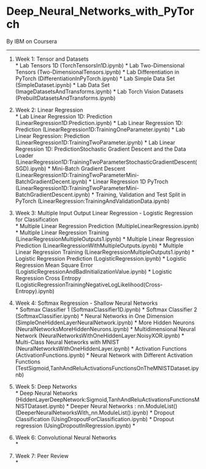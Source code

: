 # Deep_Neural_Networks_with_PyTorch

By IBM on Coursera

--------------------------------------------------------------------------------------------------------------------------------------------------------

1. Week 1: Tensor and Datasets </br>
                * Lab Tensors 1D (TorchTensorsIn1D.ipynb)
                * Lab Two-Dimensional Tensors (Two-DimensionalTensors.ipynb)
                * Lab Differentiation in PyTorch (DifferentiationInPyTorch.ipynb)
                * Lab Simple Data Set (SimpleDataset.ipynb)
                * Lab Data Set (ImageDatasetsAndTransforms.ipynb)
                * Lab Torch Vision Datasets (PrebuiltDatasetsAndTransforms.ipynb)

2. Week 2: Linear Regression </br>
                * Lab Linear Regression 1D: Prediction (LinearRegression1D:Prediction.ipynb)
                * Lab Linear Regression 1D: Prediction (LinearRegression1D:TrainingOneParameter.ipynb)
                * Lab Linear Regression: Prediction (LinearRegression1D:TrainingTwoParameter.ipynb)
                * Lab Linear Regression 1D: PredictionStochastic Gradient Descent and the Data Loader (LinearRegression1D:TrainingTwoParameterStochasticGradientDescent(SGD).ipynb)
                * Mini-Batch Gradient Descent (LinearRegression1D:TrainingTwoParameterMini-BatchGradientDecent.ipynb)
                * Linear Regression 1D PyTroch (LinearRegression1D:TrainingTwoParameterMini-BatchGradientDescent.ipynb)
                * Training, Validation and Test Split in PyTorch (LinearRegression:TrainingAndValidationData.ipynb)

3. Week 3: Multiple Input Output Linear Regression - Logistic Regression for Classification </br>
                * Multiple Linear Regression Prediction (MultipleLinearRegression.ipynb)
                * Multiple Linear Regression Training (LinearRegressionMultipleOutputs1.ipynb)
                * Multiple Linear Regression Prediction (LinearRegressionWithMultipleOutputs.ipynb)
                * Multiple Linear Regression Training (LinearRegressionMultipleOutputs1.ipynb)
                * Logistic Regression Prediction (LogisticRegression.ipynb)
                * Logistic Regression Mean Square Error (LogisticRegressionAndBadInitializationValue.ipynb)
                * Logistic Regression Cross Entropy (LogisticRegressionTrainingNegativeLogLikelihood(Cross-Entropy).ipynb)

4. Week 4: Softmax Regression - Shallow Neural Networks </br>
                * Softmax Classifier 1 (SoftmaxClassifier1D.ipynb)
                * Softmax Classifier 2 (SoftmaxClassifier.ipynb)
                * Neural Networks in One Dimension (SimpleOneHiddenLayerNeuralNetwork.ipynb)
                * More Hidden Neurons (NeuralNetworksMoreHiddenNeurons.ipynb)
                * Multidimensional Neural Network (NeuralNetworksWithOneHiddenLayer:NoisyXOR.ipynb)
                * Multi-Class Neural Networks with MNIST (NeuralNetworksWithOneHiddenLayer.ipynb)
                * Activation Functions (ActivationFunctions.ipynb)
                * Neural Network with Different Activation Functions (TestSigmoid,TanhAndReluActivationsFunctionsOnTheMNISTDataset.ipynb)

5. Week 5: Deep Networks </br>
                * Deep Neural Networks (HiddenLayerDeepNetwork:Sigmoid,TanhAndReluActivationsFunctionsMNISTDataset.ipynb)
                * Deeper Neural Networks : nn.ModuleList() (DeeperNeuralNetworksWith_nn.ModuleList().ipynb)
                * Dropout Classification (UsingDropoutForClassification.ipynb)
                * Dropout regression (UsingDropoutInRegression.ipynb)
                *
                
6. Week 6: Convolutional Neural Networks </br>
                *
                
7. Week 7: Peer Review </br>
                *
